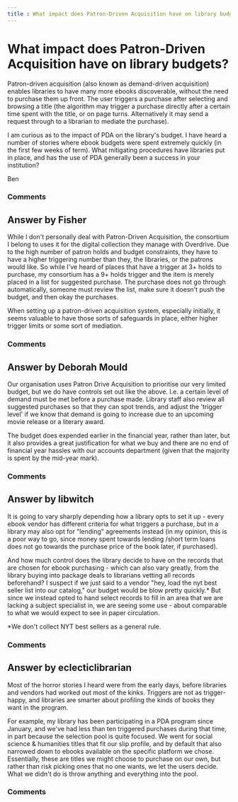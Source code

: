```yaml
---
title : What impact does Patron-Driven Acquisition have on library budgets?
---
```

What impact does Patron-Driven Acquisition have on library budgets?
=====================
Patron-driven acquisition (also known as demand-driven acquisition)
enables libraries to have many more ebooks discoverable, without the
need to purchase them up front. The user triggers a purchase after
selecting and browsing a title (the algorithm may trigger a purchase
directly after a certain time spent with the title, or on page turns.
Alternatively it may send a request through to a librarian to mediate
the purchase).

I am curious as to the impact of PDA on the library's budget. I have
heard a number of stories where ebook budgets were spent extremely
quickly (in the first few weeks of term). What mitigating procedures
have libraries put in place, and has the use of PDA generally been a
success in your institution?

Ben

### Comments ###


Answer by Fisher
----------------
While I don't personally deal with Patron-Driven Acquisition, the
consortium I belong to uses it for the digital collection they manage
with Overdrive. Due to the high number of patron holds and budget
constraints, they have to have a higher triggering number than they, the
libraries, or the patrons would like. So while I've heard of places that
have a trigger at 3+ holds to purchase, my consortium has a 9+ holds
trigger and the item is merely placed in a list for suggested purchase.
The purchase does not go through automatically, someone must review the
list, make sure it doesn't push the budget, and then okay the purchases.

When setting up a patron-driven acquisition system, especially
initially, it seems valuable to have those sorts of safeguards in place,
either higher trigger limits or some sort of mediation.

### Comments ###

Answer by Deborah Mould
----------------
Our organisation uses Patron Drive Acquisition to prioritise our very
limited budget, but we do have controls set out like the above. I.e. a
certain level of demand must be met before a purchase made. Library
staff also review all suggested purchases so that they can spot trends,
and adjust the 'trigger level' if we know that demand is going to
increase due to an upcoming movie release or a literary award.

The budget does expended earlier in the financial year, rather than
later, but it also provides a great justification for what we buy and
there are no end of financial year hassles with our accounts department
(given that the majority is spent by the mid-year mark).

### Comments ###

Answer by libwitch
----------------
It is going to vary sharply depending how a library opts to set it up -
every ebook vendor has different criteria for what triggers a purchase,
but in a library may also opt for "lending" agreements instead (in my
opinion, this is a poor way to go, since money spent towards lending
/short term loans does not go towards the purchase price of the book
later, if purchased).

And how much control does the library decide to have on the records that
are chosen for ebook purchasing - which can also vary greatly, from the
library buying into package deals to librarians vetting all records
beforehand? I suspect if we just said to a vendor "hey, load the nyt
best seller list into our catalog," our budget would be blow pretty
quickly.\* But since we instead opted to hand select records to fill in
an area that we are lacking a subject specialist in, we are seeing some
use - about comparable to what we would expect to see in paper
circulation.

\*We don't collect NYT best sellers as a general rule.

### Comments ###

Answer by eclecticlibrarian
----------------
Most of the horror stories I heard were from the early days, before
libraries and vendors had worked out most of the kinks. Triggers are not
as trigger-happy, and libraries are smarter about profiling the kinds of
books they want in the program.

For example, my library has been participating in a PDA program since
January, and we've had less than ten triggered purchases during that
time, in part because the selection pool is quite focused. We went for
social science & humanities titles that fit our slip profile, and by
default that also narrowed down to ebooks available on the specific
platform we chose. Essentially, these are titles we might choose to
purchase on our own, but rather than risk picking ones that no one
wants, we let the users decide. What we didn't do is throw anything and
everything into the pool.

### Comments ###

